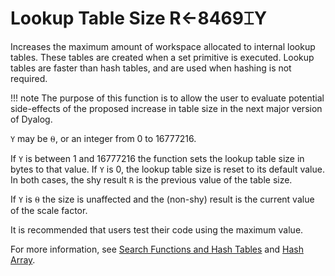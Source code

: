
<!-- Hidden search keywords -->
<div style="display: none;">
  8469⌶
</div>






<h1 class="heading"><span class="name">Lookup Table Size</span> <span class="command">R←8469⌶Y</span></h1>



Increases the maximum amount of workspace allocated to internal lookup tables. These tables are created when a set primitive is executed. Lookup tables are faster than hash tables, and are used when hashing is not required.

!!! note
    The purpose of this function is to allow the user to evaluate potential side-effects of the proposed increase in table size in the next major version of Dyalog.


`Y` may be ⍬, or an integer from 0 to 16777216.


If `Y` is between 1 and 16777216 the function sets the lookup table size in bytes to that value. If `Y` is 0, the lookup table size is reset to its default value. In both cases, the shy result `R` is the previous value of the table size.


If `Y` is ⍬ the size is unaffected and the (non-shy) result is the current value of the scale factor.


It is recommended that users test their code using the maximum value.


For more information, see [Search Functions and Hash Tables](../../../programming-reference-guide/introduction/search-functions-and-hash) and [Hash Array](./hash-array.md).



